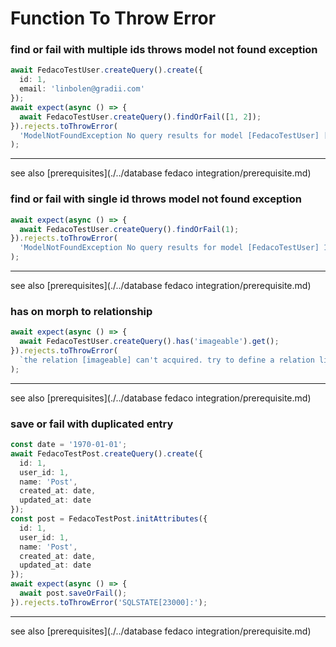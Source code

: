 # Function To Throw Error
### find or fail with multiple ids throws model not found exception

```typescript
await FedacoTestUser.createQuery().create({
  id: 1,
  email: 'linbolen@gradii.com'
});
await expect(async () => {
  await FedacoTestUser.createQuery().findOrFail([1, 2]);
}).rejects.toThrowError(
  'ModelNotFoundException No query results for model [FedacoTestUser] [1,2]'
);
```


----
see also [prerequisites](./../database fedaco integration/prerequisite.md)

### find or fail with single id throws model not found exception

```typescript
await expect(async () => {
  await FedacoTestUser.createQuery().findOrFail(1);
}).rejects.toThrowError(
  'ModelNotFoundException No query results for model [FedacoTestUser] 1'
);
```


----
see also [prerequisites](./../database fedaco integration/prerequisite.md)

### has on morph to relationship

```typescript
await expect(async () => {
  await FedacoTestUser.createQuery().has('imageable').get();
}).rejects.toThrowError(
  `the relation [imageable] can't acquired. try to define a relation like\n@HasManyColumn()\npublic readonly imageable;\n`
);
```


----
see also [prerequisites](./../database fedaco integration/prerequisite.md)

### save or fail with duplicated entry

```typescript
const date = '1970-01-01';
await FedacoTestPost.createQuery().create({
  id: 1,
  user_id: 1,
  name: 'Post',
  created_at: date,
  updated_at: date
});
const post = FedacoTestPost.initAttributes({
  id: 1,
  user_id: 1,
  name: 'Post',
  created_at: date,
  updated_at: date
});
await expect(async () => {
  await post.saveOrFail();
}).rejects.toThrowError('SQLSTATE[23000]:');
```


----
see also [prerequisites](./../database fedaco integration/prerequisite.md)
